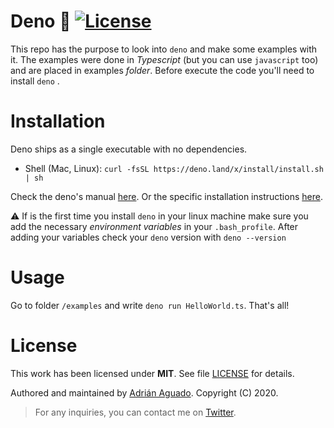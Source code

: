 
Deno 🦕 [![License](https://img.shields.io/cocoapods/l/ParticlesLoadingView.svg?style=flat)](LICENSE.md)
=======
This repo has the purpose to look into `deno` and make some examples with it. The examples were done in _Typescript_ (but you can use `javascript` too) and are placed in examples _folder_. Before execute the code you'll need to install `deno` . 

Installation
=======
Deno ships as a single executable with no dependencies. 

* Shell (Mac, Linux): `` curl -fsSL https://deno.land/x/install/install.sh | sh ``

Check the deno's manual [here](https://deno.land/manual#introduction). Or the specific installation instructions [here](https://deno.land/manual/getting_started/installation). 

⚠️ If is the first time you install  `deno`  in your linux machine make sure you add the necessary _environment variables_ in your `.bash_profile`. After adding your variables check your `deno` version with `deno --version`


Usage
=======
Go to folder `/examples` and write `deno run HelloWorld.ts`. That's all!

License
=======
This work has been licensed under **MIT**. See file [LICENSE](LICENSE) for details. 

Authored and maintained by [Adrián Aguado](github.com/aguadotzn). Copyright (C) 2020. 


>For any inquiries, you can contact me on [Twitter](twitter.com/aguadotzn).
